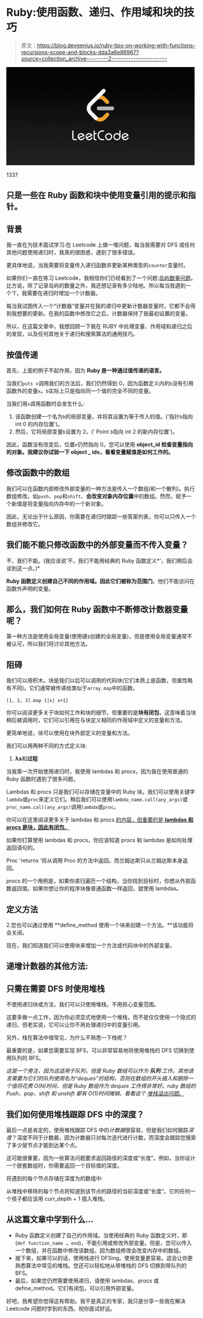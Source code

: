 # Ruby:使用函数、递归、作用域和块的技巧

> 原文：<https://blog.devgenius.io/ruby-tips-on-working-with-functions-recursions-scope-and-blocks-dda3a6e86967?source=collection_archive---------2----------------------->

![](img/b09e7c7946ffb0d1c7509d854b65415d.png)

1337

## 只是一些在 Ruby 函数和块中使用变量引用的提示和指针。

## 背景

我一直在为技术面试学习:在 Leetcode 上做一堆问题，每当我需要对 DFS 或任何其他问题使用递归时，我真的很困惑，遇到了很多错误。

更具体地说，当我需要将变量传入递归函数并更新某种类型的`counter`变量时。

如果你们一直在练习 Leetcode，我相信你们已经看到了一个问题:[岛屿数量问题](https://leetcode.com/problemset/all/?search=number%20of%20islands)。比方说，除了记录岛屿的数量之外，我还想记录有多少陆地。所以每当我遇到一个‘1’，我需要在递归时增加一个计数器。

每当我试图传入一个“计数器”变量并在我的递归中更新计数器变量时，它都不会得到我想要的更新。在我的函数中修改它之后，计数器保持了我最初设置的变量。

所以，在这篇文章中，我想回顾一下我在 RUBY 中处理变量、作用域和递归之后的发现，以及任何其他关于递归和搜索算法的通用技巧。

## 按值传递

首先，上面的例子不起作用，因为 **Ruby 是一种通过值传递的语言。**

当我们`puts x`调用我们的方法后，我们仍然得到 0，因为函数定义内的`b`没有引用函数外的变量`x`。`b`实际上只是指向同一个值的完全不同的变量。

当我们用`x`调用函数时会发生什么:

1.  该函数创建一个名为`b`的局部变量，并将其设置为等于传入的值。('指针`b`指向 int 0 的内存位置')。
2.  然后，它将局部变量`b`设置为 2。(' Point `b`指向 int 2 的新内存位置')。

因此，函数没有改变后，位置`x`仍然指向 0。您可以使用 **object_id 检查变量指向的对象。我建议你试验一下 object _ ids，看看变量赋值是如何工作的。**

## 修改函数中的数组

我们可以在函数内部修改外部变量的一种方法是传入一个数组(和一个散列)。执行数组修改，如`push`、`pop`和`shift`、**会改变对象内存位置**中的数组。然而，赋予一个新值是将变量指向内存中的一个新对象。

因此，无论出于什么原因，你需要在递归时跟踪一些答案列表，你可以只传入一个数组并修改它。

## 我们能不能只修改函数中的外部变量而不传入变量？

不，我们不能。(我应该说‘不，我们不能用经典的 Ruby 函数定义*’，我们稍后会谈到这一点。)*

**Ruby 函数定义创建自己不同的作用域。**因此它们被称为**范围门**。他们不能访问在函数外声明的变量。

## 那么，我们如何在 Ruby 函数中不断修改计数器变量呢？

第一种方法是使用全局变量(使用键`$`创建的全局变量)，但是使用全局变量通常不被认可，所以我们将讨论其他方法。

## 阻碍

我们可以用积木。块是我们以后可以调用的代码块(它们本质上是函数，但属性略有不同)。它们通常被传递给类似于`array.map`中的函数。

`[1, 2, 3].map {|x| x+1}`

你可以阅读更多关于块如何工作和块的细节，但重要的是**块有闭包**，这意味着当块稍后被调用时，它们可以引用在与块定义相同的作用域中定义的变量和方法。

更简单地说，块可以使用在块外部定义的变量和方法。

我们可以用两种不同的方式定义块:

1.  **λs**和**过程**

当我第一次开始使用递归时，我使用 lambdas 和 procs，因为我在使用普通的 Ruby 函数时遇到了很多问题。

Lambdas 和 procs 只是我们可以存储在变量中的 Ruby 块。我们可以使用关键字`lambda`或`proc`来定义它们。稍后我们可以使用`lambda_name.call(any_args)`或`proc_name.call(any_args)`调用`lambda`或`proc`。

你可以在这里阅读更多关于 lambdas 和 procs [的内容，但重要的是 **lambdas 和 procs 是块，因此有闭包**。](https://www.rubyguides.com/2016/02/ruby-procs-and-lambdas/#:~:text=Lambdas%20are%20defined%20with%20%2D%3E%20%7B%7D%20and%20procs%20with%20Proc.&text=Procs%20return%20from%20the%20current,lambdas%20will%20raise%20an%20exception.)

如果你打算使用 lambdas 和 procs，你应该知道 procs 和 lambdas 是如何处理返回语句的。

Proc 'returns '将从调用 Proc 的方法中返回。而兰姆达斯只从兰姆达斯本身返回。

procs 的一个用例是，如果你递归遍历一个结构，当你找到目标时，你想从外部函数返回值。如果你想让你的程序块像普通函数一样返回，就使用 lambdas。

## 定义方法

2.您也可以通过使用 **define_method 使用一个块来创建一个方法。**该功能将会关闭。

现在，我们知道我们可以使用块来增加一个方法或代码块中的外部变量。

## 递增计数器的其他方法:

## 只需在需要 DFS 时使用堆栈

不使用递归块或方法，我们可以只使用堆栈，不用担心变量范围。

这要多做一点工作，因为你必须显式地使用一个堆栈，而不是仅仅使用一个隐式的递归，但老实说，它可以让你不用处理递归中的变量引用。

另外，栈在算法中很常见，为什么不熟悉一下栈呢？

最重要的是，如果您需要实现 BFS，可以非常容易地将使用堆栈的 DFS 切换到使用队列的 BFS。

*这是一个旁注，因为这适用于队列，但是 Ruby 数组可以作为* ***队列*** *工作。其他语言需要为它们的队列使用名为“deques”的结构，否则在数组的开头插入和删除一个值将花费 O(N)时间，但是 Ruby 数组作为 deques 工作得非常好。ruby 数组的 Push、pop、shift 和 unshift 都有 O(1)时间摊销。看看这个* [*堆栈溢出问题。*](https://stackoverflow.com/questions/8353026/what-is-the-run-time-of-shift-unshift-in-a-ruby-array)

## 我们如何使用堆栈跟踪 DFS 中的深度？

最后一点是肯定的，使用堆栈跟踪 DFS 中的*计数器*很容易，但是我们如何跟踪*深度*？深度不同于计数器，因为计数器只对每次迭代进行计数，而深度会跟踪您搜索了多少层节点才能到达某个点。

这可能很重要，因为一些算法问题要求返回路径的深度或“长度”。例如，当你设计一个嵌套数组时，你需要返回一个目标值的深度。

将遇到的每个节点存储在深度为的数组中:

从堆栈中移除的每个节点将知道到该节点的路径的当前深度或“长度”。它的任何一个孩子都应该用 curr_depth + 1 插入堆栈。

## 从这篇文章中学到什么…

*   Ruby 函数定义创建了自己的作用域。当使用经典的 Ruby 函数定义时，即(`def function_name … end`)，不能引用或修改外部变量。但是，您可以传入一个数组，并在函数中修改该数组，因为数组修改会改变内存中的数组。
*   接下来，如果可以的话，使用栈进行 DFSing。使用变量更容易。这会让你更熟悉算法中常见的堆栈。您还可以轻松地从带堆栈的 DFS 切换到带队列的 BFS。
*   最后，如果您仍然需要使用递归，请使用 lambdas、procs 或 define_method。它们有闭包，可以引用外部变量。

好吧，我希望你觉得这有帮助。我不是真正的专家，我只是分享一些我在解决 Leetcode 问题时学到的东西。祝你面试好运。